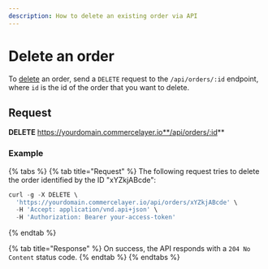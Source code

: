 ```yaml
---
description: How to delete an existing order via API
---
```


# Delete an order

To [delete](https://docs.commercelayer.io/developers/deleting-resources) an order, send a `DELETE` request to the `/api/orders/:id` endpoint, where `id` is the id of the order that you want to delete.

## Request

**DELETE** https://yourdomain.commercelayer.io**/api/orders/:id**

### Example

{% tabs %}
{% tab title="Request" %}
The following request tries to delete the order identified by the ID "xYZkjABcde":

```javascript
curl -g -X DELETE \
  'https://yourdomain.commercelayer.io/api/orders/xYZkjABcde' \
  -H 'Accept: application/vnd.api+json' \
  -H 'Authorization: Bearer your-access-token'
```
{% endtab %}

{% tab title="Response" %}
On success, the API responds with a `204 No Content` status code.
{% endtab %}
{% endtabs %}
